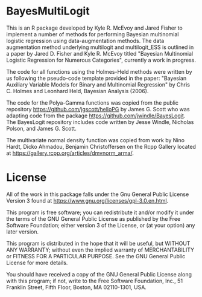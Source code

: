 # BayesMultiLogit

This is an R package developed by Kyle R. McEvoy and Jared Fisher to implement a number of methods for performing Bayesian multinomial logistic regression using data-augmentation methods. The data augmentation method underlying multilogit and multilogit_ESS is outlined in a paper by Jared D. Fisher and Kyle R. McEvoy titled "Bayesian Multinomial Logistic Regression for Numerous Categories", currently a work in progress.  

The code for all functions using the Holmes-Held methods were written by us following the pseudo-code template provided in the paper:
"Bayesian Auxiliary Variable Models for Binary and Multinomial Regression" by Chris C. Holmes and Leonhard Held, Bayesian Analysis (2006).

The code for the Polya-Gamma functions was copied from the public repository https://github.com/jgscott/helloPG by James G. Scott who was adapting code
from the package https://github.com/jwindle/BayesLogit. The BayesLogit repository includes code written by Jesse Windle, Nicholas Polson, and James G. Scott.

The multivariate normal density function was copied from work by Nino Hardt, Dicko Ahmadou, Benjamin Christoffersen on the Rcpp Gallery
located at https://gallery.rcpp.org/articles/dmvnorm_arma/.

# License   

All of the work in this package falls under the Gnu General Public License Version 3 found at https://www.gnu.org/licenses/gpl-3.0.en.html.

This program is free software; you can redistribute it and/or
modify it under the terms of the GNU General Public License
as published by the Free Software Foundation; either version 3
of the License, or (at your option) any later version.

This program is distributed in the hope that it will be useful,
but WITHOUT ANY WARRANTY; without even the implied warranty of
MERCHANTABILITY or FITNESS FOR A PARTICULAR PURPOSE.  See the
GNU General Public License for more details.

You should have received a copy of the GNU General Public License
along with this program; if not, write to the Free Software
Foundation, Inc., 51 Franklin Street, Fifth Floor, Boston, MA  02110-1301, USA.


